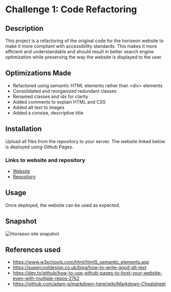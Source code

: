 # Challenge 1: Code Refactoring

## Description

This project is a refactoring of the original code for the horiseon website to make it more compliant with accessibility standards. This makes it more efficient and understandable and should result in better search engine optimization while preserving the way the website is displayed to the user.

## Optimizations Made

- Refactored using semantic HTML elements rather than &lt;div&gt; elements
- Consolidated and reorganized redundant classes
- Renamed classes and ids for clarity
- Added comments to explain HTML and CSS
- Added alt text to images
- Added a consise, descriptive title

## Installation

Upload all files from the repository to your server. The website linked below is deployed using Github Pages.

### Links to website and repository

- [Website](https://seannoh.github.io/mod1-code-refactor/)
- [Repository](https://github.com/seannoh/mod1-code-refactor)

## Usage

Once deployed, the website can be used as expected.

## Snapshot

![Horiseon site snapshot](assets/images/SEO%2C%20Reputation%20%26%20Marketing%20_%20Horiseon.png "Horiseon Site Snapshot")

## References used

- https://www.w3schools.com/html/html5_semantic_elements.asp
- https://supercooldesign.co.uk/blog/how-to-write-good-alt-text
- https://dev.to/github/how-to-use-github-pages-to-host-your-website-even-with-multiple-repos-27k2
- https://github.com/adam-p/markdown-here/wiki/Markdown-Cheatsheet
